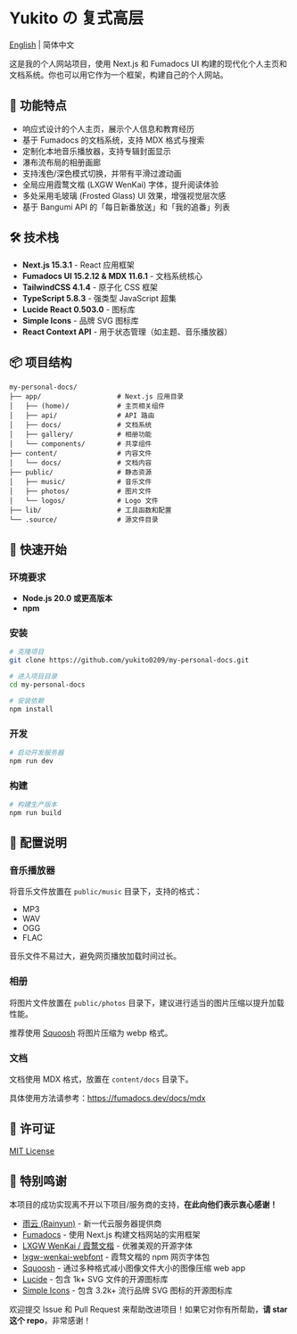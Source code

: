 # Yukito の 复式高层

[English](./README_EN.md) | 简体中文

这是我的个人网站项目，使用 Next.js 和 Fumadocs UI 构建的现代化个人主页和文档系统。你也可以用它作为一个框架，构建自己的个人网站。

## 🌟 功能特点

- 响应式设计的个人主页，展示个人信息和教育经历
- 基于 Fumadocs 的文档系统，支持 MDX 格式与搜索
- 定制化本地音乐播放器，支持专辑封面显示
- 瀑布流布局的相册画廊
- 支持浅色/深色模式切换，并带有平滑过渡动画
- 全局应用霞鹜文楷 (LXGW WenKai) 字体，提升阅读体验
- 多处采用毛玻璃 (Frosted Glass) UI 效果，增强视觉层次感
- 基于 Bangumi API 的「每日新番放送」和「我的追番」列表

## 🛠️ 技术栈

- **Next.js 15.3.1** - React 应用框架
- **Fumadocs UI 15.2.12 & MDX 11.6.1** - 文档系统核心
- **TailwindCSS 4.1.4** - 原子化 CSS 框架
- **TypeScript 5.8.3** - 强类型 JavaScript 超集
- **Lucide React 0.503.0** - 图标库
- **Simple Icons** - 品牌 SVG 图标库
- **React Context API** - 用于状态管理（如主题、音乐播放器）

## 📦 项目结构

```
my-personal-docs/
├── app/                   # Next.js 应用目录
│   ├── (home)/            # 主页相关组件
│   ├── api/               # API 路由
│   ├── docs/              # 文档系统
│   ├── gallery/           # 相册功能
│   └── components/        # 共享组件
├── content/               # 内容文件
│   └── docs/              # 文档内容
├── public/                # 静态资源
│   ├── music/             # 音乐文件
│   ├── photos/            # 图片文件
│   └── logos/             # Logo 文件
├── lib/                   # 工具函数和配置
└── .source/               # 源文件目录
```

## 🚀 快速开始

### 环境要求

- **Node.js 20.0 或更高版本**
- **npm**

### 安装

```bash
# 克隆项目
git clone https://github.com/yukito0209/my-personal-docs.git

# 进入项目目录
cd my-personal-docs

# 安装依赖
npm install
```

### 开发

```bash
# 启动开发服务器
npm run dev
```

### 构建

```bash
# 构建生产版本
npm run build
```

## 🔧 配置说明

### 音乐播放器

将音乐文件放置在 `public/music` 目录下，支持的格式：
- MP3
- WAV
- OGG
- FLAC

音乐文件不易过大，避免网页播放加载时间过长。

### 相册

将图片文件放置在 `public/photos` 目录下，建议进行适当的图片压缩以提升加载性能。

推荐使用 [Squoosh](https://squoosh.app/) 将图片压缩为 webp 格式。

### 文档

文档使用 MDX 格式，放置在 `content/docs` 目录下。

具体使用方法请参考：https://fumadocs.dev/docs/mdx

## 📄 许可证

[MIT License](https://github.com/yukito0209/my-personal-docs/blob/master/LICENSE)

## 🤝 特别鸣谢

本项目的成功实现离不开以下项目/服务商的支持，**在此向他们表示衷心感谢！**

- [雨云 (Rainyun)](https://www.rainyun.com/YUKITO_) - 新一代云服务器提供商
- [Fumadocs](https://github.com/fuma-nama/fumadocs) - 使用 Next.js 构建文档网站的实用框架
- [LXGW WenKai / 霞鹜文楷](https://github.com/lxgw/LxgwWenKai) - 优雅美观的开源字体
- [lxgw-wenkai-webfont](https://github.com/chawyehsu/lxgw-wenkai-webfont) - 霞骛文楷的 npm 网页字体包
- [Squoosh](https://github.com/GoogleChromeLabs/squoosh?tab=readme-ov-file) - 通过多种格式减小图像文件大小的图像压缩 web app
- [Lucide](https://github.com/lucide-icons/lucide) - 包含 1k+ SVG 文件的开源图标库
- [Simple Icons](https://github.com/simple-icons/simple-icons) - 包含 3.2k+ 流行品牌 SVG 图标的开源图标库

欢迎提交 Issue 和 Pull Request 来帮助改进项目！如果它对你有所帮助，**请 star 这个 repo**，非常感谢！


